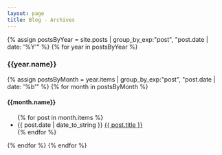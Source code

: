 ```yaml
---
layout: page
title: Blog - Archives
---
```


{% assign postsByYear = site.posts | group_by_exp:"post", "post.date | date: '%Y'"  %}
{% for year in postsByYear %}
<h3 class="archive-year">{{year.name}}</h3>
{% assign postsByMonth = year.items | group_by_exp:"post", "post.date | date: '%b'"  %}
{% for month in postsByMonth %}
<div>
<h4 class="archive-month">{{month.name}}</h4>
<ul class="archive-list">
    {% for post in month.items %}
    <li>
        <span class="archive-date">{{ post.date | date_to_string }}</span>
        <a href="{{site.baseurl}}{{ post.url }}" class="archive-title">
            {{ post.title }}
        </a>
    </li>
    {% endfor %}
</ul>
</div>
{% endfor %}
{% endfor %}
<!--{% assign postsByYearMonth = site.posts | group_by_exp:"post", "post.date | date: '%Y %b'"  %}
{% for yearMonth in postsByYearMonth %}
{{yearMonth}}
<h3>{{ yearMonth.name }}</h3>
<ul>
    {% for post in yearMonth.items %}
    <li><a href="{{ post.url }}">{{ post.title }}</a></li>
    {% endfor %}
</ul>
{% endfor %}-->
<!--{% for post in site.posts %}
{% assign currentDate = post.date | date: "%B %Y" %}
{% assign currentYear = post.date | date: "%Y" %}
{% assign currentMonth = post.date | date: "%B" %}
{% if currentDate != myDate %}
{% unless forloop.first %}</ul>{% endunless %}
<h1>{{ currentDate }}</h1>
<ul style="list-style-type: none;">
{% assign myDate = currentDate %}
{% endif %}
<li>
    <span>{{ post.date | date_to_string }}</span> -
    <a href="{{ post.url }}">
        {{ post.title }}
    </a>
</li>
{% if forloop.last %}</ul>{% endif %}
{% endfor %}-->
